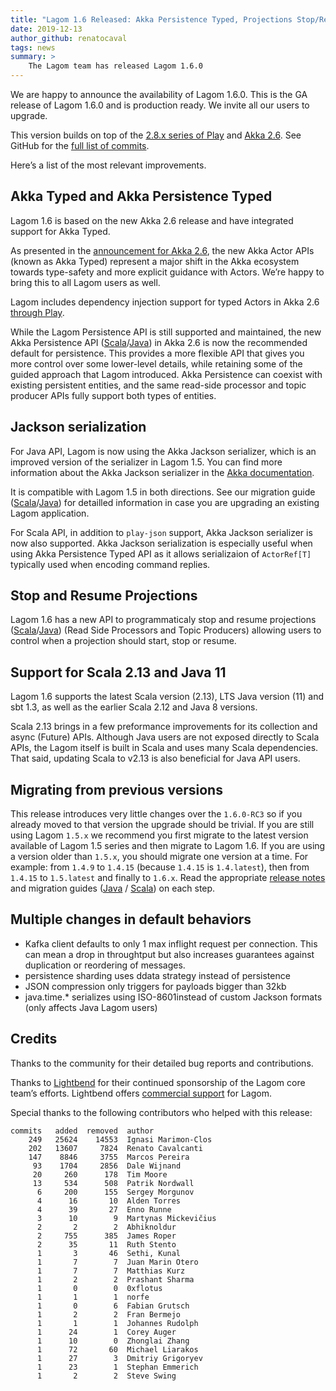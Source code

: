 ```yaml
---
title: "Lagom 1.6 Released: Akka Persistence Typed, Projections Stop/Resume, Akka Jackson support and more"
date: 2019-12-13
author_github: renatocaval
tags: news
summary: >
    The Lagom team has released Lagom 1.6.0
---
```


We are happy to announce the availability of Lagom 1.6.0. This is the GA release of Lagom 1.6.0 and is production ready. We invite all our users to upgrade.

This version builds on top of the [2.8.x series of Play](https://blog.playframework.com/play-2-8-0-released/) and [Akka 2.6](https://akka.io/blog/news/2019/11/06/akka-2.6.0-released). See GitHub for the [full list of commits](https://github.com/lagom/lagom/compare/1.5.5...1.6.0).

Here’s a list of the most relevant improvements.

## Akka Typed and Akka Persistence Typed

Lagom 1.6 is based on the new Akka 2.6 release and have integrated support for Akka Typed.

As presented in the [announcement for Akka 2.6](https://www.lightbend.com/blog/six-things-architects-should-know-about-akka-2.6), the new Akka Actor APIs (known as Akka Typed) represent a major shift in the Akka ecosystem towards type-safety and more explicit guidance with Actors. We’re happy to bring this to all Lagom users as well.

Lagom includes dependency injection support for typed Actors in Akka 2.6 [through Play](https://www.playframework.com/documentation/2.8.x/AkkaTyped#Integrating-with-Akka-Typed).

While the Lagom Persistence API is still supported and maintained, the new Akka Persistence API ([Scala](https://www.lagomframework.com/documentation/1.6.x/scala/UsingAkkaPersistenceTyped.html)/[Java](https://www.lagomframework.com/documentation/1.6.x/java/UsingAkkaPersistenceTyped.html)) in Akka 2.6 is now the recommended default for persistence. This provides a more flexible API that gives you more control over some lower-level details, while retaining some of the guided approach that Lagom introduced. Akka Persistence can coexist with existing persistent entities, and the same read-side processor and topic producer APIs fully support both types of entities.

## Jackson serialization

For Java API, Lagom is now using the Akka Jackson serializer, which is an improved version of the serializer in Lagom 1.5. You can find more information about the Akka Jackson serializer in the [Akka documentation](https://doc.akka.io/docs/akka/2.6/serialization-jackson.html).

It is compatible with Lagom 1.5 in both directions. See our migration guide ([Scala](https://www.lagomframework.com/documentation/1.6.x/scala/Migration16.html)/[Java](https://www.lagomframework.com/documentation/1.6.x/java/Migration16.html)) for detailled information in case you are upgrading an existing Lagom application.

For Scala API, in addition to `play-json` support, Akka Jackson serializer is now also supported. Akka Jackson serialization is especially useful when using Akka Persistence Typed API as it allows serializaion of `ActorRef[T]` typically used when encoding command replies.

## Stop and Resume Projections

Lagom 1.6 has a new API to programmaticaly stop and resume projections ([Scala](https://www.lagomframework.com/documentation/1.6.x/scala/Projections.html)/[Java](https://www.lagomframework.com/documentation/1.6.x/java/Projections.html)) (Read Side Processors and Topic Producers) allowing users to control when a projection should start, stop or resume.

## Support for Scala 2.13 and Java 11

Lagom 1.6 supports the latest Scala version (2.13), LTS Java version (11) and sbt 1.3, as well as the earlier Scala 2.12 and Java 8 versions.

Scala 2.13 brings in a few preformance improvements for its collection and async (Future) APIs. Although Java users are not exposed directly to Scala APIs, the Lagom itself is built in Scala and uses many Scala dependencies. That said, updating Scala to v2.13 is also beneficial for Java API users.

## Migrating from previous versions

This release introduces very little changes over the `1.6.0-RC3` so if you already moved to that version the upgrade should be trivial. If you are still using Lagom `1.5.x` we recommend you first migrate to the latest version available of Lagom 1.5 series and then migrate to Lagom 1.6. If you are using a version older than `1.5.x`, you should migrate one version at a time. For example: from `1.4.9` to `1.4.15` (because `1.4.15` is `1.4.latest`), then from `1.4.15` to `1.5.latest` and finally to `1.6.x`. Read the appropriate [release notes](https://github.com/lagom/lagom/releases) and migration guides ([Java](https://www.lagomframework.com/documentation/1.6.x/java/Migration16.html) / [Scala](https://www.lagomframework.com/documentation/1.6.x/scala/Migration16.html)) on each step.

## Multiple changes in default behaviors

* Kafka client defaults to only 1 max inflight request per connection. This can mean a drop in throughtput but also increases guarantees against duplication or reordering of messages.
* persistence sharding uses ddata strategy instead of persistence
* JSON compression only triggers for payloads bigger than 32kb
* java.time.* serializes using ISO-8601instead of custom Jackson formats (only affects Java Lagom users)

## Credits

Thanks to the community for their detailed bug reports and contributions.

Thanks to [Lightbend](https://www.lightbend.com/) for their continued sponsorship of the Lagom core team’s efforts. Lightbend offers [commercial support](https://www.lightbend.com/subscription) for Lagom.

Special thanks to the following contributors who helped with this release:

```text
commits   added  removed  author
    249   25624    14553  Ignasi Marimon-Clos
    202   13607     7824  Renato Cavalcanti
    147    8846     3755  Marcos Pereira
     93    1704     2856  Dale Wijnand
     20     260      178  Tim Moore
     13     534      508  Patrik Nordwall
      6     200      155  Sergey Morgunov
      4      16       10  Alden Torres
      4      39       27  Enno Runne
      3      10        9  Martynas Mickevičius
      2       2        2  Abhiknoldur
      2     755      385  James Roper
      2      35       11  Ruth Stento
      1       3       46  Sethi, Kunal
      1       7        7  Juan Marin Otero
      1       7        7  Matthias Kurz
      1       2        2  Prashant Sharma
      1       0        0  0xflotus
      1       1        1  norfe
      1       0        6  Fabian Grutsch
      1       2        2  Fran Bermejo
      1       1        1  Johannes Rudolph
      1      24        1  Corey Auger
      1      10        0  Zhonglai Zhang
      1      72       60  Michael Liarakos
      1      27        3  Dmitriy Grigoryev
      1      23        1  Stephan Emmerich
      1       2        2  Steve Swing
```
